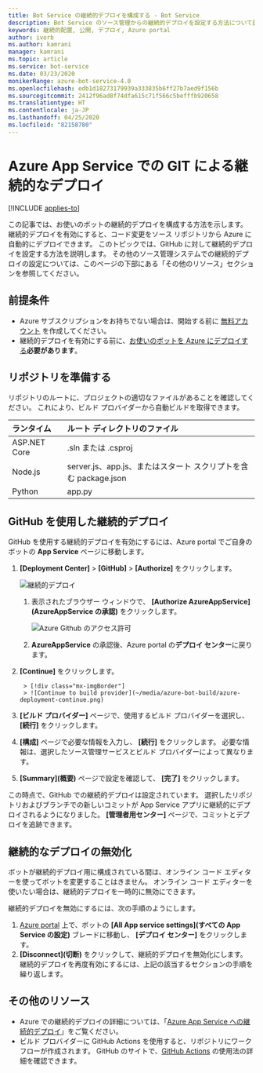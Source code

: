 ```yaml
---
title: Bot Service の継続的デプロイを構成する - Bot Service
description: Bot Service のソース管理からの継続的デプロイを設定する方法について説明します。
keywords: 継続的配置, 公開, デプロイ, Azure portal
author: ivorb
ms.author: kamrani
manager: kamrani
ms.topic: article
ms.service: bot-service
ms.date: 03/23/2020
monikerRange: azure-bot-service-4.0
ms.openlocfilehash: edb1d18273179939a333835b6ff27b7aed9f156b
ms.sourcegitcommit: 2412f96ad8f74dfa615c71f566c5befffb920658
ms.translationtype: HT
ms.contentlocale: ja-JP
ms.lasthandoff: 04/25/2020
ms.locfileid: "82158780"
---
```

# <a name="set-up-continuous-deployment"></a>Azure App Service での GIT による継続的なデプロイ

[!INCLUDE [applies-to](./includes/applies-to.md)]

この記事では、お使いのボットの継続的デプロイを構成する方法を示します。 継続的デプロイを有効にすると、コード変更をソース リポジトリから Azure に自動的にデプロイできます。 このトピックでは、GitHub に対して継続的デプロイを設定する方法を説明します。 その他のソース管理システムでの継続的デプロイの設定については、このページの下部にある「その他のリソース」セクションを参照してください。

## <a name="prerequisites"></a>前提条件

- Azure サブスクリプションをお持ちでない場合は、開始する前に [無料アカウント](https://portal.azure.com) を作成してください。
- 継続的デプロイを有効にする前に、[お使いのボットを Azure にデプロイする](bot-builder-deploy-az-cli.md)**必要があります**。

## <a name="prepare-your-repository"></a>リポジトリを準備する

リポジトリのルートに、プロジェクトの適切なファイルがあることを確認してください。 これにより、ビルド プロバイダーから自動ビルドを取得できます。

|ランタイム | ルート ディレクトリのファイル |
|:-------|:---------------------|
| ASP.NET Core | .sln または .csproj |
| Node.js | server.js、app.js、またはスタート スクリプトを含む package.json |
| Python | app.py |

## <a name="continuous-deployment-using-github"></a>GitHub を使用した継続的デプロイ

GitHub を使用する継続的デプロイを有効にするには、Azure portal でご自身のボットの **App Service** ページに移動します。

1. **[Deployment Center]**  >  **[GitHub]**  >  **[Authorize]** をクリックします。

   ![継続的デプロイ](~/media/azure-bot-build/azure-deployment.png)

   1. 表示されたブラウザー ウィンドウで、 **[Authorize AzureAppService]\(AzureAppService の承認\)** をクリックします。

      ![Azure Github のアクセス許可](~/media/azure-bot-build/azure-deployment-github.png)

   1. **AzureAppService** の承認後、Azure portal の**デプロイ センター**に戻ります。

1. **[Continue]** をクリックします。

        > [!div class="mx-imgBorder"]
        > ![Continue to build provider](~/media/azure-bot-build/azure-deployment-continue.png)

1. **[ビルド プロバイダー]** ページで、使用するビルド プロバイダーを選択し、 **[続行]** をクリックします。

1. **[構成]** ページで必要な情報を入力し、 **[続行]** をクリックします。 必要な情報は、選択したソース管理サービスとビルド プロバイダーによって異なります。

1. **[Summary]\(概要\)** ページで設定を確認して、 **[完了]** をクリックします。

この時点で、GitHub での継続的デプロイは設定されています。 選択したリポジトリおよびブランチでの新しいコミットが App Service アプリに継続的にデプロイされるようになりました。 **[管理者用センター]** ページで、コミットとデプロイを追跡できます。

## <a name="disable-continuous-deployment"></a>継続的なデプロイの無効化

ボットが継続的デプロイ用に構成されている間は、オンライン コード エディターを使ってボットを変更することはきません。 オンライン コード エディターを使いたい場合は、継続的デプロイを一時的に無効にできます。

継続的デプロイを無効にするには、次の手順のようにします。

1. [Azure portal](https://portal.azure.com) 上で、ボットの **[All App service settings]\(すべての App Service の設定\)** ブレードに移動し、 **[デプロイ センター]** をクリックします。
1. **[Disconnect]\(切断\)** をクリックして、継続的デプロイを無効化にします。 継続的デプロイを再度有効にするには、上記の該当するセクションの手順を繰り返します。

## <a name="additional-resources"></a>その他のリソース

- Azure での継続的デプロイの詳細については、「[Azure App Service への継続的デプロイ](https://docs.microsoft.com/azure/app-service/deploy-continuous-deployment)」をご覧ください。
- ビルド プロバイダーに GitHub Actions を使用すると、リポジトリにワークフローが作成されます。 GitHub のサイトで、[GitHub Actions](https://help.github.com/en/actions) の使用法の詳細を確認できます。
